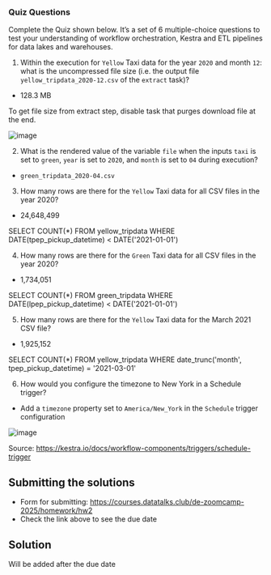 ### Quiz Questions

Complete the Quiz shown below. It’s a set of 6 multiple-choice questions to test your understanding of workflow orchestration, Kestra and ETL pipelines for data lakes and warehouses.

1) Within the execution for `Yellow` Taxi data for the year `2020` and month `12`: what is the uncompressed file size (i.e. the output file `yellow_tripdata_2020-12.csv` of the `extract` task)?
- 128.3 MB

To get file size from extract step, disable task that purges download file at the end. 

![image](https://github.com/user-attachments/assets/73438b17-2896-4711-bbdc-5dbee08b380d)

2) What is the rendered value of the variable `file` when the inputs `taxi` is set to `green`, `year` is set to `2020`, and `month` is set to `04` during execution?
- `green_tripdata_2020-04.csv`


3) How many rows are there for the `Yellow` Taxi data for all CSV files in the year 2020?
- 24,648,499

SELECT COUNT(*)
FROM yellow_tripdata 
WHERE DATE(tpep_pickup_datetime) < DATE('2021-01-01')

4) How many rows are there for the `Green` Taxi data for all CSV files in the year 2020?
- 1,734,051

SELECT COUNT(*)
FROM green_tripdata 
WHERE DATE(lpep_pickup_datetime) < DATE('2021-01-01')

5) How many rows are there for the `Yellow` Taxi data for the March 2021 CSV file?
- 1,925,152

SELECT COUNT(*)
FROM yellow_tripdata 
WHERE date_trunc('month', tpep_pickup_datetime)  = '2021-03-01'

6) How would you configure the timezone to New York in a Schedule trigger?
- Add a `timezone` property set to `America/New_York` in the `Schedule` trigger configuration

![image](https://github.com/user-attachments/assets/762652d2-4425-46f1-8cbe-41f4fc3a2ca0)

Source: 
https://kestra.io/docs/workflow-components/triggers/schedule-trigger


## Submitting the solutions

* Form for submitting: https://courses.datatalks.club/de-zoomcamp-2025/homework/hw2
* Check the link above to see the due date

## Solution

Will be added after the due date
